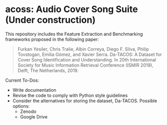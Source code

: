 # acoss: Audio Cover Song Suite (Under construction)

This repository includes the Feature Extraction and Benchmarking frameworks proposed in the following paper:
>Furkan Yesiler, Chris Tralie, Albin Correya, Diego F. Silva, Philip Tovstogan, Emilia Gómez, and Xavier Serra. Da-TACOS: A Dataset for Cover Song Identification and Understanding. In 20th International Society for Music Information Retrieval Conference (ISMIR 2019), Delft, The Netherlands, 2019.

Current To-Dos:
* Write documentation
* Revise the code to comply with Python style guidelines
* Consider the alternatives for storing the dataset, Da-TACOS. Possible options:
  * Zenodo
  * Google Drive
